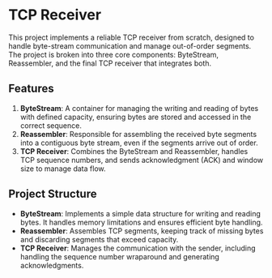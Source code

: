 # TCP Receiver

This project implements a reliable TCP receiver from scratch, designed to handle byte-stream communication and manage out-of-order segments. The project is broken into three core components: ByteStream, Reassembler, and the final TCP receiver that integrates both.

## Features

1. **ByteStream**: A container for managing the writing and reading of bytes with defined capacity, ensuring bytes are stored and accessed in the correct sequence.
2. **Reassembler**: Responsible for assembling the received byte segments into a contiguous byte stream, even if the segments arrive out of order.
3. **TCP Receiver**: Combines the ByteStream and Reassembler, handles TCP sequence numbers, and sends acknowledgment (ACK) and window size to manage data flow.

## Project Structure

- **ByteStream**: Implements a simple data structure for writing and reading bytes. It handles memory limitations and ensures efficient byte handling.
- **Reassembler**: Assembles TCP segments, keeping track of missing bytes and discarding segments that exceed capacity.
- **TCP Receiver**: Manages the communication with the sender, including handling the sequence number wraparound and generating acknowledgments.
